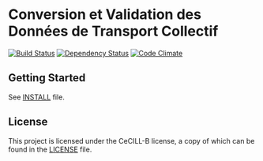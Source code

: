# Conversion et Validation des Données de Transport Collectif

[![Build Status](https://travis-ci.org/afimb/cvdtc.svg?branch=master)](https://travis-ci.org/afimb/cvdtc)
[![Dependency Status](https://gemnasium.com/afimb/cvdtc.svg)](https://gemnasium.com/afimb/cvdtc)
[![Code Climate](https://codeclimate.com/github/afimb/cvdtc/badges/gpa.svg)](https://codeclimate.com/github/afimb/cvdtc) 

Getting Started
---------------

See [INSTALL](./INSTALL.md) file.

License
-------

This project is licensed under the CeCILL-B license, a copy of which can be found in the [LICENSE](./LICENSE.md) file.
